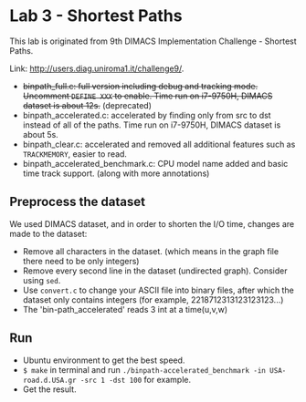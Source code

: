 # Lab 3 - Shortest Paths
This lab is originated from 9th DIMACS Implementation Challenge - Shortest Paths. 

Link: http://users.diag.uniroma1.it/challenge9/.

* ~~binpath_full.c: full version including debug and tracking mode. Uncomment `DEFINE XXX` to enable. Time run on i7-9750H, DIMACS dataset is about 12s.~~ (deprecated)
* binpath_accelerated.c: accelerated by finding only from src to dst instead of all of the paths. Time run on i7-9750H, DIMACS dataset is about 5s.
* binpath_clear.c: accelerated and removed all additional features such as `TRACKMEMORY`, easier to read.
* binpath_accelerated_benchmark.c: CPU model name added and basic time track support. (along with more annotations)
## Preprocess the dataset
We used DIMACS dataset, and in order to shorten the I/O time, changes are made to the dataset:

* Remove all characters in the dataset. (which means in the graph file there need to be only integers)
* Remove every second line in the dataset (undirected graph). Consider using `sed`.
* Use `convert.c` to change your ASCII file into binary files, after which the dataset only contains integers (for example, 2218712313123123123...)
* The 'bin-path_accelerated' reads 3 int at a time(u,v,w)
## Run 
* Ubuntu environment to get the best speed.
* `$ make` in terminal and run `./binpath-accelerated_benchmark -in USA-road.d.USA.gr -src 1 -dst 100` for example.
* Get the result.